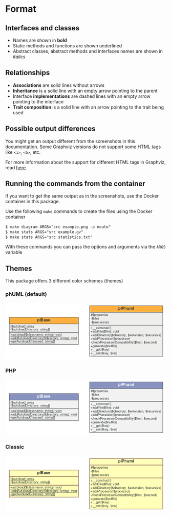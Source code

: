 # Format

## Interfaces and classes

* Names are shown in **bold**
* Static methods and functions are shown underlined
* Abstract classes, abstract methods and interfaces names are shown in *italics*

## Relationships

* **Associations** are solid lines without arrows
* **Inheritance** is a solid line with an empty arrow pointing to the parent
* Interface **implementations** are dashed lines with an empty arrow pointing to the interface
* **Trait composition** is a solid line with an arrow pointing to the trait being used

## Possible output differences

You might get an output different from the screenshots in this documentation.
Some Graphviz versions do not support some HTML tags like `<i>`, `<b>`, etc.

For more information about the support for different HTML tags in Graphviz, read [here][1].

## Running the commands from the container

If you want to get the same output as in the screenshots, use the Docker container in this package.

Use the following `make` commands to create the files using the Docker container

```
$ make diagram ARGS="src example.png -p neato"
$ make stats ARGS="src example.gv"
$ make stats ARGS="src statistics.txt"
```

With these commands you can pass the options and arguments via the `ARGS` variable

## Themes

This package offers 3 different color schemes (themes)

### phUML (default)

![phUML theme][2]

### PHP

![PHP theme][3]

### Classic

![Classic theme][4]

[1]: https://www.graphviz.org/doc/info/shapes.html#html
[2]: phuml-theme.png
[3]: php-theme.png
[4]: classic-theme.png
